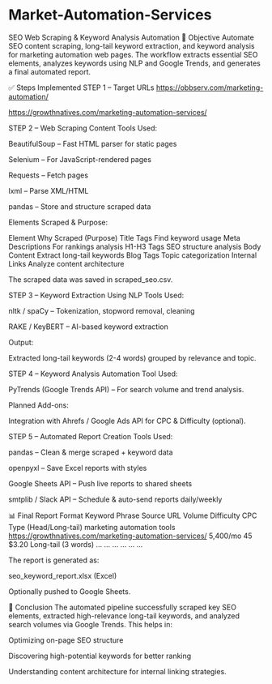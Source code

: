 # Market-Automation-Services
SEO Web Scraping & Keyword Analysis Automation
📌 Objective
Automate SEO content scraping, long-tail keyword extraction, and keyword analysis for marketing automation web pages. The workflow extracts essential SEO elements, analyzes keywords using NLP and Google Trends, and generates a final automated report.

✅ Steps Implemented
STEP 1 – Target URLs
https://obbserv.com/marketing-automation/

https://growthnatives.com/marketing-automation-services/

STEP 2 – Web Scraping Content
Tools Used:

BeautifulSoup – Fast HTML parser for static pages

Selenium – For JavaScript-rendered pages

Requests – Fetch pages

lxml – Parse XML/HTML

pandas – Store and structure scraped data

Elements Scraped & Purpose:

Element	Why Scraped (Purpose)
Title Tags	Find keyword usage
Meta Descriptions	For rankings analysis
H1-H3 Tags	SEO structure analysis
Body Content	Extract long-tail keywords
Blog Tags	Topic categorization
Internal Links	Analyze content architecture

The scraped data was saved in scraped_seo.csv.

STEP 3 – Keyword Extraction Using NLP
Tools Used:

nltk / spaCy – Tokenization, stopword removal, cleaning

RAKE / KeyBERT – AI-based keyword extraction

Output:

Extracted long-tail keywords (2-4 words) grouped by relevance and topic.

STEP 4 – Keyword Analysis Automation
Tool Used:

PyTrends (Google Trends API) – For search volume and trend analysis.

Planned Add-ons:

Integration with Ahrefs / Google Ads API for CPC & Difficulty (optional).

STEP 5 – Automated Report Creation
Tools Used:

pandas – Clean & merge scraped + keyword data

openpyxl – Save Excel reports with styles

Google Sheets API – Push live reports to shared sheets

smtplib / Slack API – Schedule & auto-send reports daily/weekly

📊 Final Report Format
Keyword Phrase	Source URL	Volume	Difficulty	CPC	Type (Head/Long-tail)
marketing automation tools	https://growthnatives.com/marketing-automation-services/	5,400/mo	45	$3.20	Long-tail (3 words)
…	…	…	…	…	…

The report is generated as:

seo_keyword_report.xlsx (Excel)

Optionally pushed to Google Sheets.

📌 Conclusion
The automated pipeline successfully scraped key SEO elements, extracted high-relevance long-tail keywords, and analyzed search volumes via Google Trends. This helps in:

Optimizing on-page SEO structure

Discovering high-potential keywords for better ranking

Understanding content architecture for internal linking strategies.
